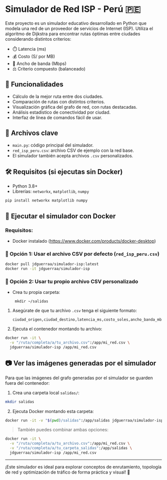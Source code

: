 # Simulador de Red ISP - Perú 🇵🇪

Este proyecto es un simulador educativo desarrollado en Python que modela una red de un proveedor de servicios de Internet (ISP). Utiliza el algoritmo de Dijkstra para encontrar rutas óptimas entre ciudades considerando distintos criterios:

- ⏱️ Latencia (ms)
- 💰 Costo (S/ por MB)
- 📶 Ancho de banda (Mbps)
- ⚖️ Criterio compuesto (balanceado)

## 🎯 Funcionalidades

- Cálculo de la mejor ruta entre dos ciudades.
- Comparación de rutas con distintos criterios.
- Visualización gráfica del grafo de red, con rutas destacadas.
- Análisis estadístico de conectividad por ciudad.
- Interfaz de línea de comandos fácil de usar.

## 📂 Archivos clave

- `main.py`: código principal del simulador.
- `red_isp_peru.csv`: archivo CSV de ejemplo con la red base.
- El simulador también acepta archivos `.csv` personalizados.

## 🛠 Requisitos (si ejecutas sin Docker)

- Python 3.8+
- Librerías: `networkx`, `matplotlib`, `numpy`

```bash
pip install networkx matplotlib numpy
```

## 🚢 Ejecutar el simulador con Docker

### Requisitos:
- Docker instalado (https://www.docker.com/products/docker-desktop)

### 🔁 Opción 1: Usar el archivo CSV por defecto (`red_isp_peru.csv`)

```bash
docker pull jdguerraa/simulador-isp:latest
docker run -it jdguerraa/simulador-isp
```

### 🧩 Opción 2: Usar tu propio archivo CSV personalizado
- Crea tu propia carpeta:
  ```
   mkdir ~/salidas
   ```

1. Asegúrate de que tu archivo `.csv` tenga el siguiente formato:
   ```
   ciudad_origen,ciudad_destino,latencia_ms,costo_soles,ancho_banda_mbps
   ```

2. Ejecuta el contenedor montando tu archivo:

```bash
docker run -it \
  -v "/ruta/completa/a/tu_archivo.csv":/app/mi_red.csv \
  jdguerraa/simulador-isp /app/mi_red.csv

```

## 📷 Ver las imágenes generadas por el simulador

Para que las imágenes del grafo generadas por el simulador se guarden fuera del contenedor:

1. Crea una carpeta local `salidas/`:

```bash
mkdir salidas
```

2. Ejecuta Docker montando esta carpeta:

```bash
docker run -it -v "$(pwd)/salidas":/app/salidas jdguerraa/simulador-isp
```

> También puedes combinar ambas opciones:
```bash
docker run -it \
  -v "/ruta/completa/a/tu_archivo.csv":/app/mi_red.csv \
  -v "/ruta/completa/a/tu_carpeta_salidas":/app/salidas \
  jdguerraa/simulador-isp /app/mi_red.csv

```

---

¡Este simulador es ideal para explorar conceptos de enrutamiento, topología de red y optimización de tráfico de forma práctica y visual! 🚀

